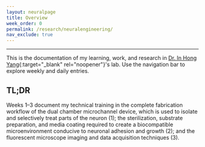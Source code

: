 ```yaml
---
layout: neuralpage
title: Overview
week_order: 0
permalink: /research/neuralengineering/
nav_exclude: true
---
```


---
This is the documentation of my learning, work, and research in [Dr. In Hong Yang](https://coefs.charlotte.edu/iyang3/){:target="_blank" rel="noopener"}'s lab. Use the navigation bar to explore weekly and daily entries.

## TL;DR

Weeks 1–3 document my technical training in the complete fabrication workflow of the dual chamber microchannel device, which is used to isolate and selectively treat parts of the neuron (1); the sterilization, substrate preparation, and media coating required to create a biocompatible microenvironment conducive to neuronal adhesion and growth (2); and the fluorescent microscope imaging and data acquisition techniques (3).

